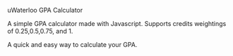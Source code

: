 uWaterloo GPA Calculator

A simple GPA calculator made with Javascript.
Supports credits weightings of 0.25,0.5,0.75, and 1.

A quick and easy way to calculate your GPA.